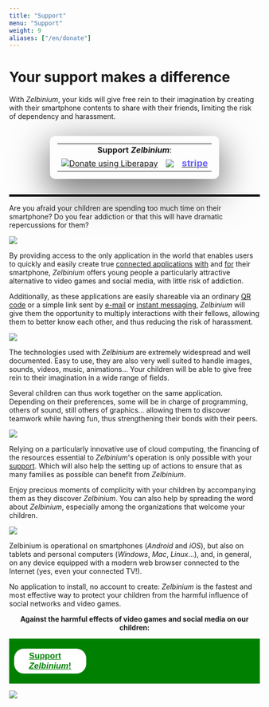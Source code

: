 ```yaml
---
title: "Support"
menu: "Support"
weight: 9
aliases: ["/en/donate"]
---
```


<!--
  Si URL modifiée, mettre à jour raccourci 'k7347z9w'.
-->

# Your support makes a difference

<!--
<center>
    <img style="box-shadow: rgba(0, 0, 0, 0.56) 0px 22px 70px 4px; border-radius: 15px;" src="CrowdfundingAnimation.gif" alt="Logo *Zelbinium*"/>
</center>

<br/>

-->

With *Zelbinium*, your kids will give free rein to their imagination by creating with their smartphone contents to share with their friends, limiting the risk of dependency and harassment.

<br/>

<style>
  /* Retrait règle thème Hugo. */
  .markdown table tr:nth-child(2n) {
	  background: initial;
  }
</style>

<span id="support"/>

<div>
  <table style="padding: 15px; border-radius: 10px; box-shadow: rgba(0, 0, 0, 0.56) 0px 22px 70px 4px;width: fit-content; margin: auto;">
    <tr>
      <td colspan="3" style="border: none; text-align: center;">
        <span style="white-space: no-wrap; width: 100%;"><b>Support <em>Zelbinium</em></b>:</span> 
    </td>
    </tr>
    <tr>
      <td>
        <script src="https://liberapay.com/Epeios/widgets/button.js"></script>
        <noscript>
          <a href="https://liberapay.com/Epeios/donate">
          <img alt="Donate using Liberapay" src="https://liberapay.com/assets/widgets/donate.svg">
        </noscript>
        </a>
      </td>
      <td style="vertical-align: middle;">
        <a style="display: flex;" href="https://github.com/sponsors/epeios-q37">
          <img style="margin: initial;" src="https://img.shields.io/static/v1?label=Sponsor&message=%E2%9D%A4&logo=GitHub"></img>
        </a>
      </td>
      <td>
        <a href="https://donate.stripe.com/7sIcOq9Cm7sc5RS000">
          <span style="font-family: sans-serif; font-size: larger; font-weight: bold; color: #635bff;">stripe</span>
        </a>
      </td>
      <!--td style="vertical-align: middle;">
        <a style="display: flex;" href="https://www.kisskissbankbank.com/en/projects/zelbinium">
          <img style="max-height: 30px;" src="./KissKissBankBank.png"></img>
        </a>
      </td-->
    </tr>
  </table>
</div>

<br/>

<hr style="height: 5px;"/>

Are you afraid your children are spending too much time on their smartphone? Do you fear addiction or that this will have dramatic repercussions for them?

![](./Cyberharcelement.jpeg)

By providing access to the only application in the world that enables users to quickly and easily create true [connected applications](https://en.wikipedia.org/wiki/Web_application) <u>with</u> and <u>for</u> their smartphone, *Zelbinium* offers young people a particularly attractive alternative to video games and social media, with little risk of addiction.

Additionally, as these applications are easily shareable via an ordinary [QR code](https://en.wikipedia.org/wiki/QR_code) or a simple link sent by [e-mail](https://en.wikipedia.org/wiki/Email) or [instant messaging](https://en.wikipedia.org/wiki/Instant_messaging), *Zelbinium* will give them the opportunity to multiply interactions with their fellows, allowing them to better know each other, and thus reducing the risk of harassment.

![](./SafeSocialMedia.jpeg)

The technologies used with *Zelbinium* are extremely widespread and well documented. Easy to use, they are also very well suited to handle images, sounds, videos, music, animations... Your children will be able to give free rein to their imagination in a wide range of fields.

Several children can thus work together on the same application. Depending on their preferences, some will be in charge of programming, others of sound, still others of graphics... allowing them to discover teamwork while having fun, thus strengthening their bonds with their peers.

![](./Collaboration.jpeg)

Relying on a particularly innovative use of cloud computing, the financing of the resources essential to *Zelbinium*'s operation is only possible with your [support](#support). Which will also help the setting up of actions to ensure that as many families as possible can benefit from *Zelbinium*.

Enjoy precious moments of complicity with your children by accompanying them as they discover *Zelbinium*. You can also help by spreading the word about *Zelbinium*, especially among the organizations that welcome your children.

![](./Complicity.jpeg)

Zelbinium is operational on smartphones (*Android* and *iOS*), but also on tablets and personal computers (*Windows*, *Mac*, *Linux*...), and, in general, on any device equipped with a modern web browser connected to the Internet (yes, even your connected TV!).

No application to install, no account to create: *Zelbinium* is the fastest and most effective way to protect your children from the harmful influence of social networks and video games.

<p>
  <center>
    <strong>Against the harmful effects of video games and social media on our children:</strong>
  </center>
</p>

<div style="margin-bottom: 10px; background-color: green; font-size: larger; padding: 10px;">
  <span style="display: flex; width: 100;">
    <a style="margin: auto; background-color: white; color: green; border-radius: 20px; font-family: sans-serif; font-weight: bold; padding: 5px 30px; margin: 10px auto" href="#support">
      <span>Support <em>Zelbinium</em>!</span>
    </a>
  </span>
</div>

[![](./Contribute.jpeg)](#support)

<!-- Helpers -->

<link rel="stylesheet" type="text/css" href="/support.css"/>
<script src="/support.js"></script>
